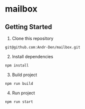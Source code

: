 # mailbox

## Getting Started

1. Clone this repository

```bash
git@github.com:Andr-Den/mailbox.git
```

2. Install dependencies

```bash
npm install
```

3. Build project

```bash
npm run build
```

4. Run project

```bash
npm run start
```